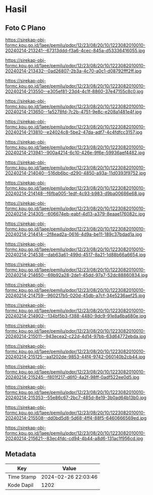 # Hasil

## Foto C Plano

https://sirekap-obj-formc.kpu.go.id/1aee/pemilu/pdpr/12/23/08/20/10/1223082010010-20240214-213241--67313ddd-f3a6-4cec-845a-d53336416055.jpg

https://sirekap-obj-formc.kpu.go.id/1aee/pemilu/pdpr/12/23/08/20/10/1223082010010-20240214-213432--0ad26807-2b3a-4c70-a0c1-d08792fff2ff.jpg

https://sirekap-obj-formc.kpu.go.id/1aee/pemilu/pdpr/12/23/08/20/10/1223082010010-20240214-213550--e305ef81-23d4-4c1f-8860-37e47155c8c0.jpg

https://sirekap-obj-formc.kpu.go.id/1aee/pemilu/pdpr/12/23/08/20/10/1223082010010-20240214-213650--1a5278fd-7c2b-4751-9e8c-e208a1481e4f.jpg

https://sirekap-obj-formc.kpu.go.id/1aee/pemilu/pdpr/12/23/08/20/10/1223082010010-20240214-213810--e24024c8-5be2-47da-adf7-4c4fdfcc3157.jpg

https://sirekap-obj-formc.kpu.go.id/1aee/pemilu/pdpr/12/23/08/20/10/1223082010010-20240214-213941--900a4214-6c10-426e-9f6e-59936aef4482.jpg

https://sirekap-obj-formc.kpu.go.id/1aee/pemilu/pdpr/12/23/08/20/10/1223082010010-20240214-214040--516db6bc-d290-4850-a93a-11d0393f9752.jpg

https://sirekap-obj-formc.kpu.go.id/1aee/pemilu/pdpr/12/23/08/20/10/1223082010010-20240214-214148--f6fba005-1edf-4c93-b983-d9ba00686e68.jpg

https://sirekap-obj-formc.kpu.go.id/1aee/pemilu/pdpr/12/23/08/20/10/1223082010010-20240214-214305--606674eb-eabf-4d13-a379-8eaae176082c.jpg

https://sirekap-obj-formc.kpu.go.id/1aee/pemilu/pdpr/12/23/08/20/10/1223082010010-20240214-214414--2f8ead2a-0616-4d9a-be11-189c37bdad1a.jpg

https://sirekap-obj-formc.kpu.go.id/1aee/pemilu/pdpr/12/23/08/20/10/1223082010010-20240214-214538--dab63a61-499d-4517-8a21-1d88b66a6654.jpg

https://sirekap-obj-formc.kpu.go.id/1aee/pemilu/pdpr/12/23/08/20/10/1223082010010-20240214-214650--69b92a28-2de1-45dd-97a7-52dc88860834.jpg

https://sirekap-obj-formc.kpu.go.id/1aee/pemilu/pdpr/12/23/08/20/10/1223082010010-20240214-214759--960217b5-020d-45db-a7cf-34e5236aef25.jpg

https://sirekap-obj-formc.kpu.go.id/1aee/pemilu/pdpr/12/23/08/20/10/1223082010010-20240214-214902--134bf5b3-f388-4480-9dc9-91e8a6ba680e.jpg

https://sirekap-obj-formc.kpu.go.id/1aee/pemilu/pdpr/12/23/08/20/10/1223082010010-20240214-215011--943ecea2-c22d-4d14-97bb-63d64772ebda.jpg

https://sirekap-obj-formc.kpu.go.id/1aee/pemilu/pdpr/12/23/08/20/10/1223082010010-20240214-215125--aa1202de-9853-44f4-9742-060140b2cb44.jpg

https://sirekap-obj-formc.kpu.go.id/1aee/pemilu/pdpr/12/23/08/20/10/1223082010010-20240214-215245--f801f217-d6f0-4a2f-98ff-0adf522ee0d5.jpg

https://sirekap-obj-formc.kpu.go.id/1aee/pemilu/pdpr/12/23/08/20/10/1223082010010-20240214-215353--55e86c67-2bc7-485d-8e19-3b0ad64b13b0.jpg

https://sirekap-obj-formc.kpu.go.id/1aee/pemilu/pdpr/12/23/08/20/10/1223082010010-20240214-215508--dd0bd5d8-5d68-4ff4-88f5-6460666569ed.jpg

https://sirekap-obj-formc.kpu.go.id/1aee/pemilu/pdpr/12/23/08/20/10/1223082010010-20240214-215621--83ec4fdc-cd94-4b44-a8d6-131ac1f956cd.jpg


## Metadata

| Key        | Value               |
| ---------- | ------------------- |
| Time Stamp | 2024-02-26 22:03:46 |
| Kode Dapil | 1202                |



